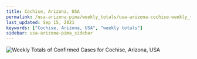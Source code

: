 ```yaml
---
title: Cochise, Arizona, USA
permalink: /usa-arizona-pima/weekly_totals/usa-arizona-cochise-weekly_totals.html
last_updated: Sep 15, 2021
keywords: ["Cochise, Arizona, USA", "weekly totals"]
sidebar: usa-arizona-pima_sidebar
---
```


![Weekly Totals of Confirmed Cases for Cochise, Arizona, USA](/covid_tracker/images/graphs/usa-arizona-cochise-weekly_totals_graph.png)
